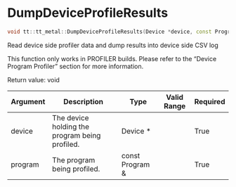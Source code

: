 <a id="dumpdeviceprofileresults"></a>

# DumpDeviceProfileResults

```cpp
void tt::tt_metal::DumpDeviceProfileResults(Device *device, const Program &program)
```

Read device side profiler data and dump results into device side CSV log

This function only works in PROFILER builds. Please refer to the “Device Program Profiler” section for more information.

Return value: void

| Argument      | Description                                    | Type            | Valid Range      | Required       |
|---------------|------------------------------------------------|-----------------|------------------|----------------|
| device        | The device holding the program being profiled. | Device \*       |                  | True           |
| program       | The program being profiled.                    | const Program & |                  | True           |
